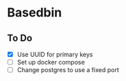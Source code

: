 # Basedbin


## To Do

- [x] Use UUID for primary keys
- [ ] Set up docker compose
- [ ] Change postgres to use a fixed port
